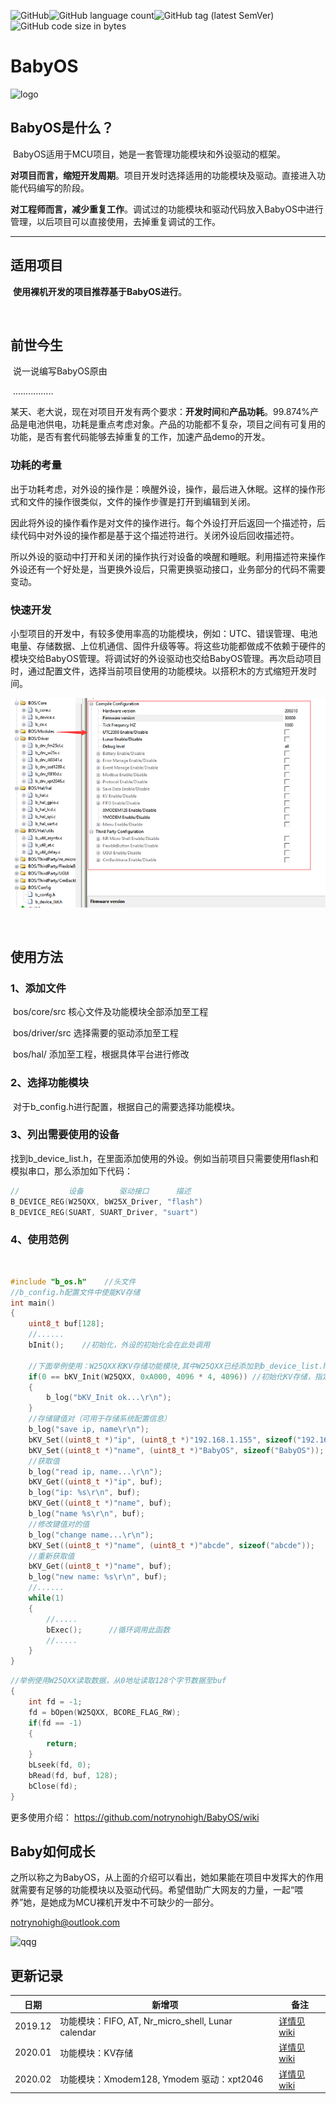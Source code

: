 ![GitHub](https://img.shields.io/github/license/notrynohigh/BabyOS)![GitHub language count](https://img.shields.io/github/languages/count/notrynohigh/BabyOS)![GitHub tag (latest SemVer)](https://img.shields.io/github/v/tag/notrynohigh/BabyOS)![GitHub code size in bytes](https://img.shields.io/github/languages/code-size/notrynohigh/BabyOS)

# BabyOS

![logo](https://github.com/notrynohigh/BabyOS/raw/master/doc/2.png)

##  BabyOS是什么？

​        BabyOS适用于MCU项目，她是一套管理功能模块和外设驱动的框架。

​        **对项目而言，缩短开发周期**。项目开发时选择适用的功能模块及驱动。直接进入功能代码编写的阶段。

​        **对工程师而言，减少重复工作**。调试过的功能模块和驱动代码放入BabyOS中进行管理，以后项目可以直接使用，去掉重复调试的工作。

------

## 适用项目

​        **使用裸机开发的项目推荐基于BabyOS进行**。

​        

## 前世今生

​        说一说编写BabyOS原由

​        ................

​        某天、老大说，现在对项目开发有两个要求：**开发时间**和**产品功耗**。99.874%产品是电池供电，功耗是重点考虑对象。产品的功能都不复杂，项目之间有可复用的功能，是否有套代码能够去掉重复的工作，加速产品demo的开发。

### 功耗的考量

​        出于功耗考虑，对外设的操作是：唤醒外设，操作，最后进入休眠。这样的操作形式和文件的操作很类似，文件的操作步骤是打开到编辑到关闭。

​       因此将外设的操作看作是对文件的操作进行。每个外设打开后返回一个描述符，后续代码中对外设的操作都是基于这个描述符进行。关闭外设后回收描述符。

​       所以外设的驱动中打开和关闭的操作执行对设备的唤醒和睡眠。利用描述符来操作外设还有一个好处是，当更换外设后，只需更换驱动接口，业务部分的代码不需要变动。

### 快速开发

​        小型项目的开发中，有较多使用率高的功能模块，例如：UTC、错误管理、电池电量、存储数据、上位机通信、固件升级等等。将这些功能都做成不依赖于硬件的模块交给BabyOS管理。将调试好的外设驱动也交给BabyOS管理。再次启动项目时，通过配置文件，选择当前项目使用的功能模块。以搭积木的方式缩短开发时间。

![opt](https://github.com/notrynohigh/BabyOS/raw/master/doc/1.png)

​       

## 使用方法

###   1、添加文件

​        bos/core/src       核心文件及功能模块全部添加至工程

​        bos/driver/src    选择需要的驱动添加至工程

​        bos/hal/              添加至工程，根据具体平台进行修改

###   2、选择功能模块

​        对于b_config.h进行配置，根据自己的需要选择功能模块。



###   3、列出需要使用的设备

​           找到b_device_list.h，在里面添加使用的外设。例如当前项目只需要使用flash和模拟串口，那么添加如下代码：    

```c
//           设备        驱动接口      描述
B_DEVICE_REG(W25QXX, bW25X_Driver, "flash")
B_DEVICE_REG(SUART, SUART_Driver, "suart")
```

###   4、使用范例

​    

```c
#include "b_os.h"    //头文件
//b_config.h配置文件中使能KV存储
int main()
{
    uint8_t buf[128];
    //......     
    bInit();    //初始化，外设的初始化会在此处调用
    
    //下面举例使用：W25QXX和KV存储功能模块,其中W25QXX已经添加到b_device_list.h
    if(0 == bKV_Init(W25QXX, 0xA000, 4096 * 4, 4096)) //初始化KV存储，指定存储设备W25QXX
    {
        b_log("bKV_Init ok...\r\n");
    }
    //存储键值对（可用于存储系统配置信息）
    b_log("save ip, name\r\n");
    bKV_Set((uint8_t *)"ip", (uint8_t *)"192.168.1.155", sizeof("192.168.1.155"));
    bKV_Set((uint8_t *)"name", (uint8_t *)"BabyOS", sizeof("BabyOS"));
    //获取值
    b_log("read ip, name...\r\n");
    bKV_Get((uint8_t *)"ip", buf);
    b_log("ip: %s\r\n", buf);
    bKV_Get((uint8_t *)"name", buf);
    b_log("name %s\r\n", buf); 
    //修改键值对的值
    b_log("change name...\r\n");
    bKV_Set((uint8_t *)"name", (uint8_t *)"abcde", sizeof("abcde"));
    //重新获取值
    bKV_Get((uint8_t *)"name", buf);
    b_log("new name: %s\r\n", buf); 
    //......
    while(1)
    {
        //.....
        bExec();      //循环调用此函数
        //.....
    }
}


```



```c
//举例使用W25QXX读取数据，从0地址读取128个字节数据至buf
{
    int fd = -1;
    fd = bOpen(W25QXX, BCORE_FLAG_RW);
    if(fd == -1)
    {
        return;
    }
    bLseek(fd, 0);
    bRead(fd, buf, 128);
    bClose(fd); 
}
```


更多使用介绍： https://github.com/notrynohigh/BabyOS/wiki



## Baby如何成长

​        之所以称之为BabyOS，从上面的介绍可以看出，她如果能在项目中发挥大的作用就需要有足够的功能模块以及驱动代码。希望借助广大网友的力量，一起“喂养”她，是她成为MCU裸机开发中不可缺少的一部分。

notrynohigh@outlook.com

![qqg](https://github.com/notrynohigh/BabyOS/raw/master/doc/qqg.png)



## 更新记录

| 日期    | 新增项                                             | 备注                                                         |
| ------- | -------------------------------------------------- | ------------------------------------------------------------ |
| 2019.12 | 功能模块：FIFO, AT, Nr_micro_shell, Lunar calendar | [详情见wiki](https://github.com/notrynohigh/BabyOS/wiki/2019_12_04~2020_01_02%E6%9B%B4%E6%96%B0%E9%83%A8%E5%88%86%E8%AF%B4%E6%98%8E) |
| 2020.01 | 功能模块：KV存储                                   | [详情见wiki](https://github.com/notrynohigh/BabyOS/wiki/2020%E5%B9%B41%E6%9C%88%E6%9B%B4%E6%96%B0%E8%AF%B4%E6%98%8E) |
| 2020.02 | 功能模块：Xmodem128, Ymodem 驱动：xpt2046          | [详情见wiki](https://github.com/notrynohigh/BabyOS/wiki/2020%E5%B9%B42%E6%9C%88%E6%9B%B4%E6%96%B0%E8%AF%B4%E6%98%8E) |

